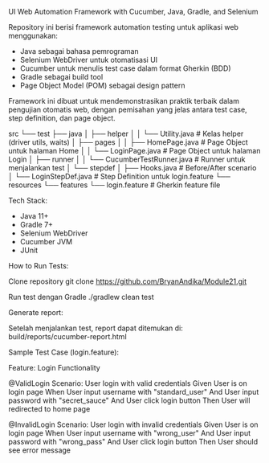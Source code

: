UI Web Automation Framework with Cucumber, Java, Gradle, and Selenium

Repository ini berisi framework automation testing untuk aplikasi web menggunakan:
- Java sebagai bahasa pemrograman
- Selenium WebDriver untuk otomatisasi UI
- Cucumber untuk menulis test case dalam format Gherkin (BDD)
- Gradle sebagai build tool
- Page Object Model (POM) sebagai design pattern

Framework ini dibuat untuk mendemonstrasikan praktik terbaik dalam pengujian otomatis web, dengan pemisahan yang jelas antara test case, step definition, dan page object.

src
 └── test
     ├── java
     │   ├── helper
     │   │   └── Utility.java          # Kelas helper (driver utils, waits)
     │   ├── pages
     │   │   ├── HomePage.java         # Page Object untuk halaman Home
     │   │   └── LoginPage.java        # Page Object untuk halaman Login
     │   ├── runner
     │   │   └── CucumberTestRunner.java # Runner untuk menjalankan test
     │   └── stepdef
     │       ├── Hooks.java            # Before/After scenario
     │       └── LoginStepDef.java     # Step Definition untuk login.feature
     └── resources
         └── features
             └── login.feature         # Gherkin feature file


Tech Stack:

- Java 11+
- Gradle 7+
- Selenium WebDriver
- Cucumber JVM
- JUnit


How to Run Tests:

Clone repository
git clone https://github.com/BryanAndika/Module21.git

Run test dengan Gradle
./gradlew clean test


Generate report:

Setelah menjalankan test, report dapat ditemukan di:
build/reports/cucumber-report.html


Sample Test Case (login.feature):

Feature: Login Functionality

  @ValidLogin
  Scenario: User login with valid credentials
    Given User is on login page
    When User input username with "standard_user"
    And User input password with "secret_sauce"
    And User click login button
    Then User will redirected to home page

  @InvalidLogin
  Scenario: User login with invalid credentials
    Given User is on login page
    When User input username with "wrong_user"
    And User input password with "wrong_pass"
    And User click login button
    Then User should see error message
